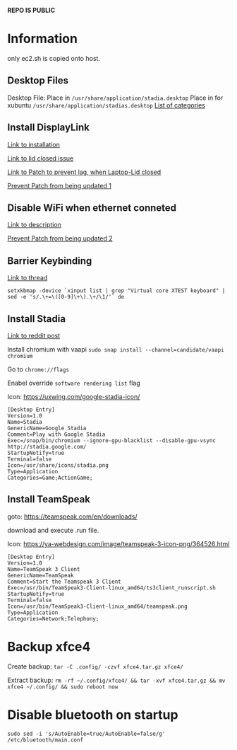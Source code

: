 **REPO IS PUBLIC**

# Information

only ec2.sh is copied onto host.

## Desktop Files
Desktop File:
Place in `/usr/share/application/stadia.desktop`
Place in for xubuntu `/usr/share/application/stadias.desktop`
[List of categories](https://specifications.freedesktop.org/menu-spec/latest/apas02.html)

## Install DisplayLink
[Link to installation](https://www.displaylink.com/downloads/ubuntu)

[Link to lid closed issue](https://gitlab.freedesktop.org/xorg/xserver/-/issues/1028)

[Link to Patch to prevent lag, when Laptop-Lid closed](https://displaylink.org/forum/showthread.php?p=90093)

[Prevent Patch from being updated 1](https://askubuntu.com/questions/18654/how-to-prevent-updating-of-a-specific-package#:~:text=Go%20to%20Synaptic%20Package%20Manager,and%20will%20not%20be%20updated.)

## Disable WiFi when ethernet conneted
[Link to description](https://askubuntu.com/questions/1271491/disable-wifi-if-lan-is-connected)

[Prevent Patch from being updated 2](https://askubuntu.com/questions/1300775/ubuntu-20-04-displaylink-patch-for-xorg)
## Barrier Keybinding
[Link to thread](https://github.com/debauchee/barrier/issues/437)
```
setxkbmap -device `xinput list | grep "Virtual core XTEST keyboard" | sed -e 's/.\+=\([0-9]\+\).\+/\1/'` de
```

## Install Stadia
[Link to reddit post](https://www.reddit.com/r/Stadia/comments/e02zj9/stadia_on_ubuntu/)

Install chromium with vaapi
`sudo snap install --channel=candidate/vaapi chromium`

Go to `chrome://flags`

Enabel override `software rendering list` flag

Icon: https://uxwing.com/google-stadia-icon/

```
[Desktop Entry]
Version=1.0
Name=Stadia
GenericName=Google Stadia
Comment=Play with Google Stadia
Exec=/snap/bin/chromium --ignore-gpu-blacklist --disable-gpu-vsync http://stadia.google.com/
StartupNotify=true
Terminal=false
Icon=/usr/share/icons/stadia.png
Type=Application
Categories=Game;ActionGame;
```

## Install TeamSpeak

goto: https://teamspeak.com/en/downloads/

download and execute .run file.

Icon: https://ya-webdesign.com/image/teamspeak-3-icon-png/364526.html

```
[Desktop Entry]
Version=1.0
Name=TeamSpeak 3 Client
GenericName=TeamSpeak
Comment=Start the Teamspeak 3 Client
Exec=/usr/bin/TeamSpeak3-Client-linux_amd64/ts3client_runscript.sh
StartupNotify=true
Terminal=false
Icon=/usr/bin/TeamSpeak3-Client-linux_amd64/teamspeak.png
Type=Application
Categories=Network;Telephony;
```

# Backup xfce4

Create backup: `tar -C .config/ -czvf xfce4.tar.gz xfce4/`

Extract backup: `rm -rf ~/.config/xfce4/ && tar -xvf xfce4.tar.gz && mv xfce4 ~/.config/ && sudo reboot now`

# Disable bluetooth on startup
`sudo sed -i 's/AutoEnable=true/AutoEnable=false/g' /etc/bluetooth/main.conf`
